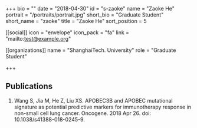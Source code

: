 +++
bio = ""
date = "2018-04-30"
id = "s-zaoke"
name = "Zaoke He"
portrait = "/portraits/portrait.jpg"
short_bio = "Graduate Student"
short_name = "zaoke"
title = "Zaoke He"
sort_position = 5

[[social]]
    icon = "envelope"
    icon_pack = "fa"
    link = "mailto:test@example.org"

[[organizations]]
    name = "ShanghaiTech. University"
    role = "Graduate Student"

+++

## Publications

1. Wang S, Jia M, He Z, Liu XS. APOBEC3B and APOBEC mutational signature as potential predictive markers for immunotherapy response in non-small cell lung cancer. Oncogene. 2018 Apr 26. doi: 10.1038/s41388-018-0245-9. 